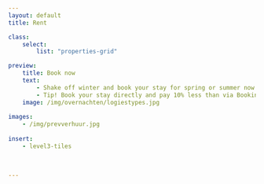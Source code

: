 ```yaml
---
layout: default
title: Rent

class:
    select: 
        list: "properties-grid"

preview:
    title: Book now
    text: 
        - Shake off winter and book your stay for spring or summer now. This beautiful prospect is sure to give you extra energy in these dark months.
        - Tip! Book your stay directly and pay 10% less than via Booking or AirBnB.
    image: /img/overnachten/logiestypes.jpg
        
images:
    - /img/prevverhuur.jpg
    
insert:
    - level3-tiles
    
    

---
```

